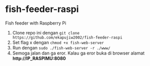 # fish-feeder-raspi
Fish feeder with Raspberry Pi

1. Clone repo ini dengan `git clone https://github.com/ekapujiw2002/fish-feeder-raspi`
2. Set flag x dengan `chmod +x fish-web-server`
3. Run dengan `sudo ./fish-web-server -r ./www/`
4. Semoga jalan dan ga eror. Kalau ga eror buka di browser alamat **http://IP_RASPIMU:8080**
